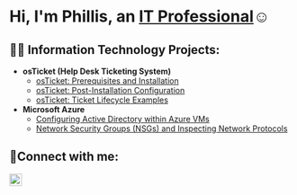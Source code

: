 <h1>Hi, I'm Phillis, an <a href="https://www.linkedin.com/in/phillis-mosieri-4b3104190/">IT Professional</a>☺</h1>

<h2>👨‍💻 Information Technology Projects:</h2>

- <b>osTicket (Help Desk Ticketing System)</b>
  - [osTicket: Prerequisites and Installation](https://github.com/PhillisEssel/osticket-prereqs)
  - [osTicket: Post-Installation Configuration](https://github.com/PhillisEssel/post-install-config)
  - [osTicket: Ticket Lifecycle Examples](https://github.com/PhillisEssel/ticket-lifecycle)
- <b>Microsoft Azure</b>
  - [Configuring Active Directory within Azure VMs](https://github.com/PhillisEssel/configure-ad)
  - [Network Security Groups (NSGs) and Inspecting Network Protocols](https://github.com/PhillisEssel/azure-network-protocols)

<h2>🤳Connect with me:</h2>

<!--[<img align="left" alt="Josh | Twitter" width="22px" src="https://cdn.jsdelivr.net/npm/simple-icons@v3/icons/twitter.svg" />][twitter]-->
[<img align="left" alt="Josh | LinkedIn" width="22px" src="https://cdn.jsdelivr.net/npm/simple-icons@v3/icons/linkedin.svg" />][linkedin]
<!--[<img align="left" alt="Josh | Instagram" width="22px" src="https://cdn.jsdelivr.net/npm/simple-icons@v3/icons/instagram.svg" />][instagram]-->

<!--[twitter]: https://twitter.com/Josh-->
<!--[instagram]: https://www.instagram.com/Josh-->
[linkedin]: https://www.linkedin.com/in/phillis-essel-4b3104190

